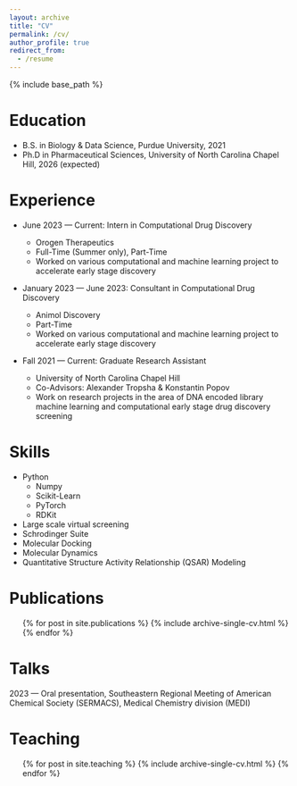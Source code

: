 ```yaml
---
layout: archive
title: "CV"
permalink: /cv/
author_profile: true
redirect_from:
  - /resume
---
```


{% include base_path %}

Education
======
* B.S. in Biology & Data Science, Purdue University, 2021
* Ph.D in Pharmaceutical Sciences, University of North Carolina Chapel Hill, 2026 (expected)

Experience
======
* June 2023 — Current: Intern in Computational Drug Discovery
  * Orogen Therapeutics
  * Full-Time (Summer only), Part-Time
  * Worked on various computational and machine learning project to accelerate early stage discovery

* January 2023 — June 2023: Consultant in Computational Drug Discovery
  * Animol Discovery
  * Part-Time
  * Worked on various computational and machine learning project to accelerate early stage discovery

* Fall 2021 — Current: Graduate Research Assistant
  * University of North Carolina Chapel Hill
  * Co-Advisors: Alexander Tropsha & Konstantin Popov
  * Work on research projects in the area of DNA encoded library machine learning and computational early stage drug discovery screening

  
Skills
======
* Python
  * Numpy
  * Scikit-Learn
  * PyTorch
  * RDKit
* Large scale virtual screening
* Schrodinger Suite
* Molecular Docking
* Molecular Dynamics
* Quantitative Structure Activity Relationship (QSAR) Modeling

Publications
======
  <ul>{% for post in site.publications %}
    {% include archive-single-cv.html %}
  {% endfor %}</ul>
  
Talks
======
  2023 — Oral presentation, Southeastern Regional Meeting of American Chemical Society (SERMACS), Medical Chemistry division (MEDI)
  
Teaching
======
  <ul>{% for post in site.teaching %}
    {% include archive-single-cv.html %}
  {% endfor %}</ul>

